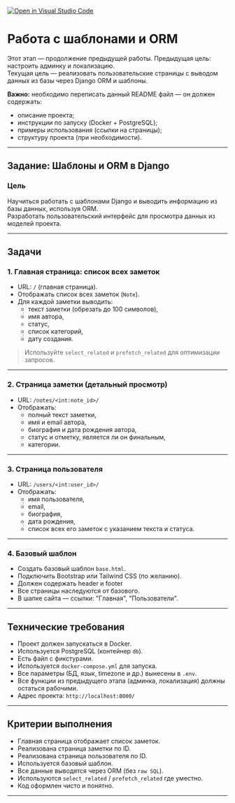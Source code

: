 [![Open in Visual Studio Code](https://classroom.github.com/assets/open-in-vscode-2e0aaae1b6195c2367325f4f02e2d04e9abb55f0b24a779b69b11b9e10269abc.svg)](https://classroom.github.com/online_ide?assignment_repo_id=19940651&assignment_repo_type=AssignmentRepo)
# Работа с шаблонами и ORM

Этот этап — продолжение предыдущей работы. Предыдущая цель: настроить админку и локализацию.  
Текущая цель — реализовать пользовательские страницы с выводом данных из базы через Django ORM и шаблоны.

**Важно:** необходимо переписать данный README файл — он должен содержать:
- описание проекта;
- инструкции по запуску (Docker + PostgreSQL);
- примеры использования (ссылки на страницы);
- структуру проекта (при необходимости).

---

## Задание: Шаблоны и ORM в Django

### Цель

Научиться работать с шаблонами Django и выводить информацию из базы данных, используя ORM.  
Разработать пользовательский интерфейс для просмотра данных из моделей проекта.

---

## Задачи

### 1. Главная страница: список всех заметок

- URL: `/` (главная страница).
- Отображать список всех заметок (`Note`).
- Для каждой заметки выводить:
  - текст заметки (обрезать до 100 символов),
  - имя автора,
  - статус,
  - список категорий,
  - дату создания.

> Используйте `select_related` и `prefetch_related` для оптимизации запросов.

---

### 2. Страница заметки (детальный просмотр)

- URL: `/notes/<int:note_id>/`
- Отображать:
  - полный текст заметки,
  - имя и email автора,
  - биография и дата рождения автора,
  - статус и отметку, является ли он финальным,
  - категории.

---

### 3. Страница пользователя

- URL: `/users/<int:user_id>/`
- Отображать:
  - имя пользователя,
  - email,
  - биография,
  - дата рождения,
  - список всех его заметок с указанием текста и статуса.

---

### 4. Базовый шаблон

- Создать базовый шаблон `base.html`.
- Подключить Bootstrap или Tailwind CSS (по желанию).
- Должен содержать header и footer
- Все страницы наследуются от базового.
- В шапке сайта — ссылки: "Главная", "Пользователи".

---

## Технические требования

- Проект должен запускаться в Docker.
- Используется PostgreSQL (контейнер `db`).
- Есть файл с фикстурами.
- Используется `docker-compose.yml` для запуска.
- Все параметры (БД, язык, timezone и др.) вынесены в `.env`.
- Все функции из предыдущего этапа (админка, локализация) должны остаться рабочими.
- Адрес проекта: `http://localhost:8000/`

---

## Критерии выполнения

- Главная страница отображает список заметок.
- Реализована страница заметки по ID.
- Реализована страница пользователя по ID.
- Используется базовый шаблон.
- Все данные выводятся через ORM (без `raw SQL`).
- Используются `select_related` / `prefetch_related` где уместно.
- Код оформлен чисто и понятно.

---
